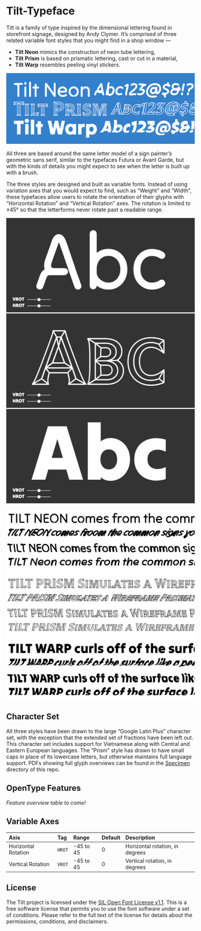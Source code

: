 # Tilt-Typeface

Tilt is a family of type inspired by the dimensional lettering found in storefront signage, designed by Andy Clymer. It’s comprised of three related variable font styles that you might find in a shop window — 

- **Tilt Neon** mimics the construction of neon tube lettering,
- **Tilt Prism** is based on prismatic lettering, cast or cut in a material,
- **Tilt Warp** resembles peeling vinyl stickers.

![Tilt family overview](/images/TiltFamilyOverview.png?raw=true "Tilt family overview")

All three are based around the same letter model of a sign painter’s geometric sans serif, similar to the typefaces Futura or Avant Garde, but with the kinds of details you might expect to see when the letter is built up with a brush. 

The three styles are designed and built as variable fonts. Instead of using variation axes that you would expect to find, such as “Weight” and “Width”, these typefaces allow users to rotate the orientation of their glyphs with “Horizontal Rotation” and “Vertical Rotation” axes. The rotation is limited to ±45° so that the letterforms never rotate past a readable range.

![Tilt Neon](/images/Big-Neon-Abc.gif?raw=true "Tilt Neon")
![Tilt Prism](/images/Big-Prism-Abc.gif?raw=true "Tilt Prism")
![Tilt Warp](/images/Big-Warp-Abc.gif?raw=true "Tilt Warp")

![Tilt Overview](/images/SampleLines.png?raw=true "Tilt Overview")

## Character Set

All three styles have been drawn to the large “Google Latin Plus” character set, with the exception that the extended set of fractions have been left out. This character set includes support for Vietnamese along with Central and Eastern European languages. The “Prism” style has drawn to have small caps in place of its lowercase letters, but otherwise maintains full language support. PDFs showing full glyph overviews can be found in the [Specimen](/master/specimen) directory of this repo.

## OpenType Features 

*Feature overview table to come!*

## Variable Axes

| Axis | Tag | Range | Default | Description |
| :--- | :--- | :--- | :--- | :--- |
| Horizontal Rotation | `HROT` | -45 to 45 | 0 | Horizontal rotation, in degrees |
| Vertical Rotation | `VROT` | -45 to 45 | 0 | Vertical rotation, in degrees |

## License

The Tilt project is licensed under the [SIL Open Font License v1.1](OFL.txt). This is a free software license that permits you to use the font software under a set of conditions. Please refer to the full text of the license for details about the permissions, conditions, and disclaimers.

